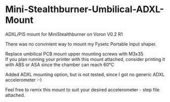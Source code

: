 
# Mini-Stealthburner-Umbilical-ADXL-Mount
ADXL/PIS mount for MiniStealthburner on Voron V0.2 R1

There was no convinient way to mount my Fysetc Portable Input shaper.
<br />

Replace umbilical PCB mount upper mounting screws with M3x35
<br />
If you plan running your printer with this mount attached, consider printing it with ABS or ASA since the chamber can reach 60°C
<br /> 

Added ADXL mounting option, but is not tested, since I got no generic ADXL accelerometer :-)

Feel free to remix this mount to suit your desired accelerometer - step file attached.
